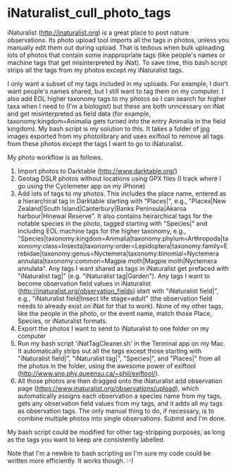 # iNaturalist_cull_photo_tags
iNaturalist (http://inaturalist.org) is a great place to post nature observations. Its photo upload tool imports all the tags in photos, unless you manually edit them out during upload. That is tedious when bulk uploading lots of photos that contain some inappropriate tags (like people's names or machine tags that get misinterpreted by iNat). To save time, this bash script strips all the tags from my photos except my iNaturalist tags.

I only want a subset of my tags included in my uploads. For example, I don't want people's names shared, but I still want to tag them on my computer. I also add EOL higher taxonomy tags to my photos so I can search for higher taxa when I need to (I'm a biologist) but these are both unncessary on iNat and get misinterpreted as field data (for example, taxonomy:kingdom=Animalia gets turned into the entry Animalia in the field kingdom). My bash script is my solution to this. It takes a folder of jpg images exported from my photolibrary and uses exiftool to remove all tags from these photos except the tags I want to go to iNaturalist.

My photo workflow is as follows.

1) Import photos to Darktable (http://www.darktable.org/)
2) Geotag DSLR photos without locations using GPX files (I track where I go using the Cyclemeter app on my iPhone)
3) Add lots of tags to my photos. This includes the place name, entered as a hierarchical tag in Darktable starting with "Places|", e.g., "Places|New Zealand|South Island|Canterbury|Banks Peninsula|Akaroa harbour|Hinewai Reserve". It also contains heirarchical tags for the notable species in the photo, tagged starting with "Species|" and including EOL machine tags for the higher taxonomy, e.g., "Species|taxonomy:kingdom=Animalia|taxonomy:phylum=Arthropoda|taxonomy:class=Insecta|taxonomy:order=Lepidoptera|taxonomy:family=Erebidae|taxonomy:genus=Nyctemera|taxonomy:binomial=Nyctemera annulata|taxonomy:common=Magpie moth|Magpie moth|Nyctemera annulata". Any tags I want shared as tags in iNaturalist get prefaced with "iNaturalist tag|" (e.g. "iNaturalist tag|Garden"). Any tags I want to become observation field values in iNaturalist (http://inaturalist.org/observation_fields) start with "iNaturalist field|", e.g., "iNaturalist field|Insect life stage=adult" (the observation field needs to already exist on iNat for that to work). None of my other tags, like the people in the photo, or the event name, match those Place, Species, or iNaturalist formats.
4) Export the photos I want to send to iNaturalist to one folder on my computer
5) Run my bash script 'iNatTagCleaner.sh' in the Terminal app on my Mac. It automatically strips out all the tags except those starting with "iNaturalist field|", "iNaturalist tag|", "Species|", and "Places|" from all the photos in the folder, using the awesome power of exiftool (http://www.sno.phy.queensu.ca/~phil/exiftool/).
6) All those photos are then dragged onto the iNaturalist add observation page (https://www.inaturalist.org/observations/upload), which automatically assigns each observation a species name from my tags, gets any observation field values from my tags, and it adds all my tags as observation tags. The only manual thing to do, if necessary, is to combine multiple photos into single observations. Submit and I'm done.

My bash script could be modified for other tag-stripping purposes, as long as the tags you want to keep are consistently labelled.

Note that I'm a newbie to bash scripting so I'm sure my code could be written more efficiently. It works though. :-)
